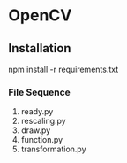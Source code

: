 # OpenCV

## Installation

npm install -r requirements.txt

### File Sequence

1. ready.py
2. rescaling.py
3. draw.py
4. function.py
5. transformation.py
